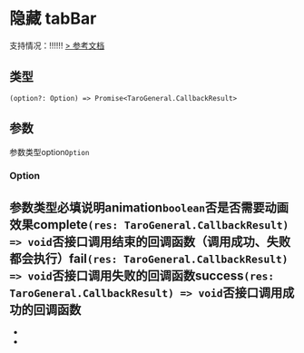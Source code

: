 # 隐藏 tabBar
支持情况：!!!!!!
[> 参考文档
](https://developers.weixin.qq.com/miniprogram/dev/api/ui/tab-bar/wx.hideTabBar.html)
## 类型[​](hideTabBar.html#类型)
```tsx
(option?: Option) => Promise<TaroGeneral.CallbackResult>
```

## 参数[​](hideTabBar.html#参数)
参数类型option`Option`
### Option[​](hideTabBar.html#option)
参数类型必填说明animation`boolean`否是否需要动画效果complete`(res: TaroGeneral.CallbackResult) => void`否接口调用结束的回调函数（调用成功、失败都会执行）fail`(res: TaroGeneral.CallbackResult) => void`否接口调用失败的回调函数success`(res: TaroGeneral.CallbackResult) => void`否接口调用成功的回调函数
- 
- 

-
